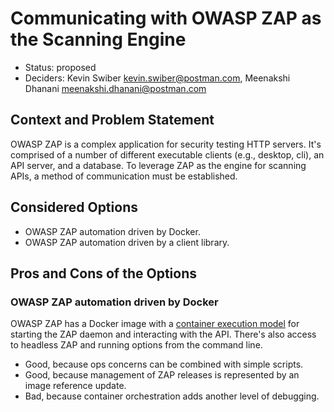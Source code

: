 # Communicating with OWASP ZAP as the Scanning Engine

- Status: proposed
- Deciders: Kevin Swiber <kevin.swiber@postman.com>, Meenakshi Dhanani
  <meenakshi.dhanani@postman.com>

## Context and Problem Statement

OWASP ZAP is a complex application for security testing HTTP servers. It's
comprised of a number of different executable clients (e.g., desktop, cli), an
API server, and a database. To leverage ZAP as the engine for scanning APIs, a
method of communication must be established.

## Considered Options

- OWASP ZAP automation driven by Docker.
- OWASP ZAP automation driven by a client library.

<!--
## Decision Outcome

Chosen option: "[option 1]", because [justification. e.g., only option, which
meets k.o. criterion decision driver | which resolves force force | … | comes
out best (see below)].
-->

<!--
### Positive Consequences

- [e.g., improvement of quality attribute satisfaction, follow-up decisions
  required, …]
- …

### Negative Consequences

- Debugging the ZAP daemon as an opaque box requires deep knowledge and
  experience with the technology.
-->

## Pros and Cons of the Options

### OWASP ZAP automation driven by Docker

OWASP ZAP has a Docker image with a
[container execution model](https://www.zaproxy.org/docs/docker/about/) for
starting the ZAP daemon and interacting with the API. There's also access to
headless ZAP and running options from the command line.

- Good, because ops concerns can be combined with simple scripts.
- Good, because management of ZAP releases is represented by an image reference
  update.
- Bad, because container orchestration adds another level of debugging.

<!--
### OWASP ZAP automation driven by a client library

[example | description | pointer to more information | …]

- Good, because [argument a]
- Good, because [argument b]
- Bad, because [argument c]
-->
